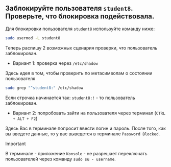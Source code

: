## Заблокируйте пользователя `student8`. Проверьте, что блокировка подействовала. 

Для блокировки пользователя `student8` используйте команду ниже: 

```bash
sudo usermod -L student8
```

Теперь распишу 2 возможных сценария проверки, что пользователь заблокирован. 

- Вариант 1: проверка через `/etc/shadow`
  
Здесь идея в том, чтобы проверить по метасимволам о состоянии пользователя

```bash
sudo grep "^student8:" /etc/shadow
```

Если строчка начинается так: `student8:!` - то пользователь заблокирован. 

- Вариант 2: попробовать зайти на пользователя через терминал (`CTRL + ALT + F2`)

Здесь Вас в терминале попросит ввести логин и пароль. После того, как вы введете данные, то у вас выведется в терминале `Password Blocked`. 

> [!IMPORTANT]
> В терминале - приложение `Konsole` - не разрешает переключать пользователей через команду `sudo su - username`. 
